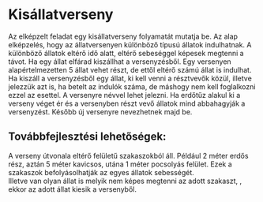 # Kisállatverseny  

Az elképzelt feladat egy kisállatverseny folyamatát mutatja be. Az alap elképzelés, hogy az állatversenyen különböző típusú állatok indulhatnak. A különböző állatok eltérő idő alatt, eltérő sebeséggel képesek megtenni a távot.
 Ha egy állat elfárad kiszállhat a versenyzésből. Egy versenyen alapértelmezetten 5 állat vehet részt, de ettől eltérő számú állat is indulhat. Ha kiszáll a versenyzésből egy állat, ki kell venni a résztvevők közül, illetve jelezzük azt is, ha betelt az indulók száma, de máshogy nem kell foglalkozni ezzel az esettel. 
 A versenyre névvel lehet jelezni. Ha erdőtűz alakul ki a verseny véget ér és a versenyben részt vevő állatok mind abbahagyják a versenyzést. Később új versenyre nevezhetnek majd be.  


## Továbbfejlesztési lehetőségek:
A verseny útvonala eltérő felületű szakaszokból áll. Például 2 méter erdős rész, aztán 5 méter kavicsos, utána 1 méter pocsolyás felület. Ezek a szakaszok befolyásolhatják az egyes állatok sebességét.  
Illetve van olyan állat is melyik nem képes megtenni az adott szakaszt, , ekkor az adott állat kiesik a versenyből.
